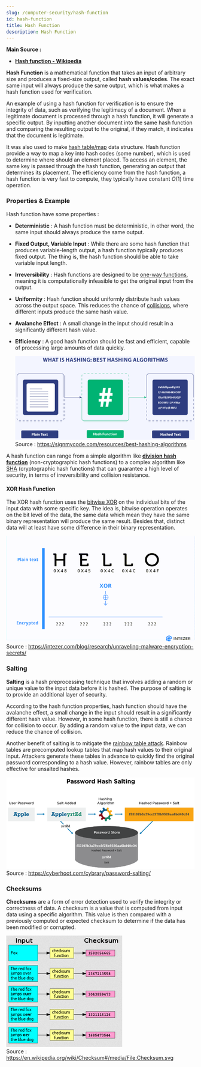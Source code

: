 ```yaml
---
slug: /computer-security/hash-function
id: hash-function
title: Hash Function
description: Hash Function
---
```


**Main Source :**

- **[Hash function - Wikipedia](https://en.wikipedia.org/wiki/Hash_function)**

**Hash Function** is a mathematical function that takes an input of arbitrary size and produces a fixed-size output, called **hash values/codes**. The exact same input will always produce the same output, which is what makes a hash function used for verification.

An example of using a hash function for verification is to ensure the integrity of data, such as verifying the legitimacy of a document. When a legitimate document is processed through a hash function, it will generate a specific output. By inputting another document into the same hash function and comparing the resulting output to the original, if they match, it indicates that the document is legitimate.

It was also used to make [hash table/map](/data-structures-and-algorithms/hash-table) data structure. Hash function provide a way to map a key into hash codes (some number), which is used to determine where should an element placed. To access an element, the same key is passed through the hash function, generating an output that determines its placement. The efficiency come from the hash function, a hash function is very fast to compute, they typically have constant $O(1)$ time operation.

### Properties & Example

Hash function have some properties :

- **Deterministic** : A hash function must be deterministic, in other word, the same input should always produce the same output.
- **Fixed Output, Variable Input** : While there are some hash function that produces variable-length output, a hash function typically produces fixed output. The thing is, the hash function should be able to take variable input length.
- **Irreversibility** : Hash functions are designed to be [one-way functions](/computer-security/computer-security-fundamentals#one-way-function), meaning it is computationally infeasible to get the original input from the output.
- **Uniformity** : Hash function should uniformly distribute hash values across the output space. This reduces the chance of [collisions](/data-structures-and-algorithms/hash-table#collision), where different inputs produce the same hash value.
- **Avalanche Effect** : A small change in the input should result in a significantly different hash value.
- **Efficiency** : A good hash function should be fast and efficient, capable of processing large amounts of data quickly.

  ![Hash function](./hashing.png)  
   Source : https://signmycode.com/resources/best-hashing-algorithms

A hash function can range from a simple algorithm like **[division hash function](/data-structures-and-algorithms/hash-table#example)** (non-cryptographic hash functions) to a complex algorithm like [SHA](/computer-security/sha) (cryptographic hash functions) that can guarantee a high level of security, in terms of irreversibility and collision resistance.

#### XOR Hash Function

The XOR hash function uses the [bitwise XOR](/computer-and-programming-fundamentals/bitwise-operation#xor) on the individual bits of the input data with some specific key. The idea is, bitwise operation operates on the bit level of the data, the same data which mean they have the same binary representation will produce the same result. Besides that, distinct data will at least have some difference in their binary representation.

![XOR hash function](./xor-hash-function.gif)  
Source : https://intezer.com/blog/research/unraveling-malware-encryption-secrets/

### Salting

**Salting** is a hash preprocessing technique that involves adding a random or unique value to the input data before it is hashed. The purpose of salting is to provide an additional layer of security.

According to the hash function properties, hash function should have the avalanche effect, a small change in the input should result in a significantly different hash value. However, in some hash function, there is still a chance for collision to occur. By adding a random value to the input data, we can reduce the chance of collision.

Another benefit of salting is to mitigate the [rainbow table attack](/computer-security/other-attack-and-exploit#rainbow-table-attack). Rainbow tables are precomputed lookup tables that map hash values to their original input. Attackers generate these tables in advance to quickly find the original password corresponding to a hash value. However, rainbow tables are only effective for unsalted hashes.

![Hashing with salt](./salting.png)  
Source : https://cyberhoot.com/cybrary/password-salting/

### Checksums

**Checksums** are a form of error detection used to verify the integrity or correctness of data. A checksum is a value that is computed from input data using a specific algorithm. This value is then compared with a previously computed or expected checksum to determine if the data has been modified or corrupted.

![Checksum](./checksum.png)  
Source : https://en.wikipedia.org/wiki/Checksum#/media/File:Checksum.svg
